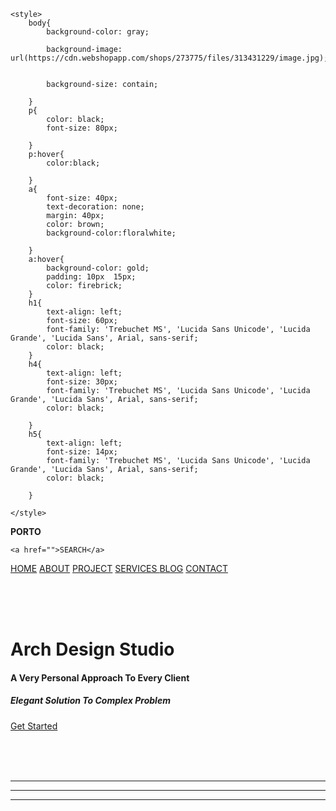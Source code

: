 <html lang="en">
<head>
    <meta charset="UTF-8">
    <meta http-equiv="X-UA-Compatible" content="IE=edge">
    <meta name="viewport" content="width=device-width, initial-scale=1.0">
    <title>PORTO</title>
            <link rel="icon" type="image/x-icon" href="https://cdn.webshopapp.com/shops/273775/files/313431229/image.jpg">
            
    <style>
        body{
            background-color: gray;

            background-image: url(https://cdn.webshopapp.com/shops/273775/files/313431229/image.jpg);
            
            
            background-size: contain;
            
        }
        p{
            color: black;
            font-size: 80px;

        }
        p:hover{
            color:black;

        }
        a{
            font-size: 40px;
            text-decoration: none;
            margin: 40px;
            color: brown;
            background-color:floralwhite;
            
        }
        a:hover{
            background-color: gold;
            padding: 10px  15px;
            color: firebrick;
        }
        h1{
            text-align: left;
            font-size: 60px;
            font-family: 'Trebuchet MS', 'Lucida Sans Unicode', 'Lucida Grande', 'Lucida Sans', Arial, sans-serif;
            color: black;
        }
        h4{
            text-align: left;
            font-size: 30px;
            font-family: 'Trebuchet MS', 'Lucida Sans Unicode', 'Lucida Grande', 'Lucida Sans', Arial, sans-serif;
            color: black;

        }
        h5{
            text-align: left;
            font-size: 14px;
            font-family: 'Trebuchet MS', 'Lucida Sans Unicode', 'Lucida Grande', 'Lucida Sans', Arial, sans-serif;
            color: black;

        }

    </style>

</head>
<body> 
    <div class="container">
    <p> <b>PORTO</b></p>



    <a href="">SEARCH</a> 


   <a href=""> HOME</a> 
   <a href=""> ABOUT</a> 
   <a href=""> PROJECT</a> 
   <a href=""> SERVICES  </a> 
   <a href="">BLOG</a> 
   <a href="">CONTACT </a>
   <br>
   <br>

<br>
<br>

   <h1>Arch Design Studio</h1>
<h4>A Very Personal Approach To Every Client</h4>
 <h5>Elegant Solution To Complex Problem</h5>

 <a href="">Get Started</a>
 <br>
 <br>
 <br>
 </div>

 <br>
 <hr>
 <hr><hr>

 





    
</body>
</html>
